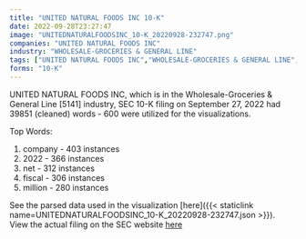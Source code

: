 ```yaml
---
title: "UNITED NATURAL FOODS INC 10-K"
date: 2022-09-28T23:27:47
image: "UNITEDNATURALFOODSINC_10-K_20220928-232747.png"
companies: "UNITED NATURAL FOODS INC"
industry: "WHOLESALE-GROCERIES & GENERAL LINE"
tags: ["UNITED NATURAL FOODS INC","WHOLESALE-GROCERIES & GENERAL LINE","09-27-2022","10-K"]
forms: "10-K"
---
```

UNITED NATURAL FOODS INC, which is in the Wholesale-Groceries & General Line [5141] industry, SEC 10-K filing on September 27, 2022 had 39851 (cleaned) words - 600 were utilized for the visualizations.

Top Words:
1. company - 403 instances
2. 2022 - 366 instances
3. net - 312 instances
4. fiscal - 306 instances
5. million - 280 instances


See the parsed data used in the visualization [here]({{< staticlink name=UNITEDNATURALFOODSINC_10-K_20220928-232747.json >}}).  
View the actual filing on the SEC website [here](https://www.sec.gov/Archives/edgar/data/1020859/0001020859-22-000054.txt)
